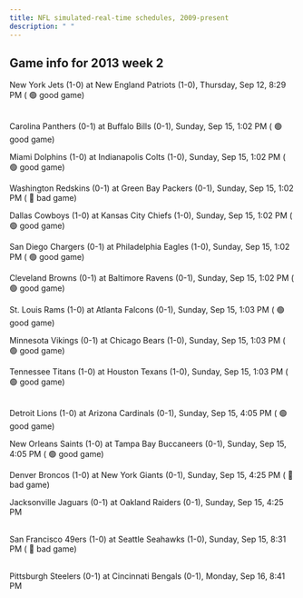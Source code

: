 ```yaml
---
title: NFL simulated-real-time schedules, 2009-present
description: " "
---
```


## Game info for 2013 week 2
New York Jets (1-0) at New England Patriots (1-0), Thursday, Sep 12, 8:29 PM (	:green_circle: good game)

<br/>Carolina Panthers (0-1) at Buffalo Bills (0-1), Sunday, Sep 15, 1:02 PM (	:green_circle: good game)

Miami Dolphins (1-0) at Indianapolis Colts (1-0), Sunday, Sep 15, 1:02 PM (	:green_circle: good game)

Washington Redskins (0-1) at Green Bay Packers (0-1), Sunday, Sep 15, 1:02 PM (	:red_circle: bad game)

Dallas Cowboys (1-0) at Kansas City Chiefs (1-0), Sunday, Sep 15, 1:02 PM (	:green_circle: good game)

San Diego Chargers (0-1) at Philadelphia Eagles (1-0), Sunday, Sep 15, 1:02 PM (	:green_circle: good game)

Cleveland Browns (0-1) at Baltimore Ravens (0-1), Sunday, Sep 15, 1:02 PM (	:green_circle: good game)

St. Louis Rams (1-0) at Atlanta Falcons (0-1), Sunday, Sep 15, 1:03 PM (	:green_circle: good game)

Minnesota Vikings (0-1) at Chicago Bears (1-0), Sunday, Sep 15, 1:03 PM (	:green_circle: good game)

Tennessee Titans (1-0) at Houston Texans (1-0), Sunday, Sep 15, 1:03 PM (	:green_circle: good game)

<br/>Detroit Lions (1-0) at Arizona Cardinals (0-1), Sunday, Sep 15, 4:05 PM (	:green_circle: good game)

New Orleans Saints (1-0) at Tampa Bay Buccaneers (0-1), Sunday, Sep 15, 4:05 PM (	:green_circle: good game)

Denver Broncos (1-0) at New York Giants (0-1), Sunday, Sep 15, 4:25 PM (	:red_circle: bad game)

Jacksonville Jaguars (0-1) at Oakland Raiders (0-1), Sunday, Sep 15, 4:25 PM

<br/>San Francisco 49ers (1-0) at Seattle Seahawks (1-0), Sunday, Sep 15, 8:31 PM (	:red_circle: bad game)

<br/>Pittsburgh Steelers (0-1) at Cincinnati Bengals (0-1), Monday, Sep 16, 8:41 PM

